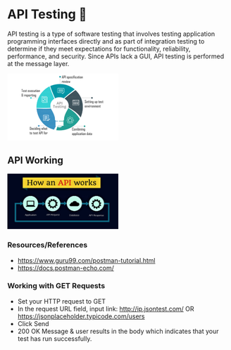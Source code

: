 # API Testing 🧪
API testing is a type of software testing that involves testing application programming interfaces directly and as part of integration testing to determine if they meet expectations for functionality, reliability, performance, and security. Since APIs lack a GUI, API testing is performed at the message layer.

<img src="https://github.com/Sakshi-25/PostmanTesting/blob/main/Sample%20Test/APITestingProcess.png" width="50%"></img>

## API Working
<img src="https://github.com/Sakshi-25/PostmanTesting/blob/main/Sample%20Test/APIWorking.jpg" width="50%"></img>

### Resources/References
- https://www.guru99.com/postman-tutorial.html <br>
- https://docs.postman-echo.com/


### Working with GET Requests
  - Set your HTTP request to GET
  - In the request URL field, input link: http://ip.jsontest.com/   OR    https://jsonplaceholder.typicode.com/users
  - Click Send
  - 200 OK Message & user results in the body which indicates that your test has run successfully.

